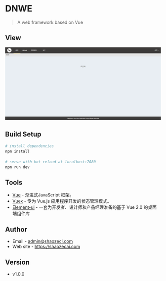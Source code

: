 # DNWE
> A web framework based on Vue

## View
 ![View](./static/public/images/view.png)

## Build Setup

``` bash
# install dependencies
npm install

# serve with hot reload at localhost:7080
npm run dev
```

## Tools
- [Vue](https://cn.vuejs.org/) - 渐进式JavaScript 框架。
- [Vuex](https://vuex.vuejs.org/zh/guide/) - 专为 Vue.js 应用程序开发的状态管理模式。
- [Element-ui](https://element.eleme.cn/2.0/#/zh-CN) - 一套为开发者、设计师和产品经理准备的基于 Vue 2.0 的桌面端组件库

## Author
- Email - admin@shaozeci.com
- Web site - https://shaozecai.com

## Version
- v1.0.0